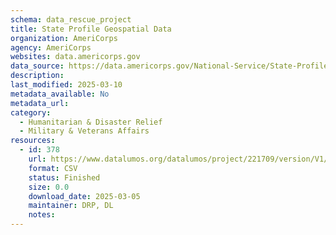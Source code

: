 ```yaml
---
schema: data_rescue_project 
title: State Profile Geospatial Data
organization: AmeriCorps
agency: AmeriCorps
websites: data.americorps.gov
data_source: https://data.americorps.gov/National-Service/State-Profile-Geospatial-Data/yhps-cx97/about_data
description: 
last_modified: 2025-03-10
metadata_available: No
metadata_url: 
category:
  - Humanitarian & Disaster Relief 
  - Military & Veterans Affairs 
resources:
  - id: 378
    url: https://www.datalumos.org/datalumos/project/221709/version/V1/view
    format: CSV
    status: Finished
    size: 0.0
    download_date: 2025-03-05
    maintainer: DRP, DL
    notes: 
---
```

